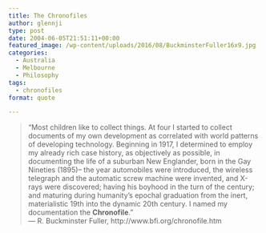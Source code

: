 ```yaml
---
title: The Chronofiles
author: glennji
type: post
date: 2004-06-05T21:51:11+00:00
featured_image: /wp-content/uploads/2016/08/BuckminsterFuller16x9.jpg
categories:
  - Australia
  - Melbourne
  - Philosophy
tags:
  - chronofiles
format: quote

---
```

<div class="post-body">
  <blockquote>
    <p>
      “Most children like to collect things. At four I started to collect documents of my own development as correlated with world patterns of developing technology. Beginning in 1917, I determined to employ my already rich case history, as objectively as possible, in documenting the life of a suburban New Englander, born in the Gay Nineties (1895)&#8211; the year automobiles were introduced, the wireless telegraph and the automatic screw machine were invented, and X-rays were discovered; having his boyhood in the turn of the century; and maturing during humanity’s epochal graduation from the inert, materialistic 19th into the dynamic 20th century. I named my documentation the <strong>Chronofile</strong>.&#8221;<br /> <span style="font-family: -apple-system, BlinkMacSystemFont, 'Segoe UI', Roboto, Oxygen-Sans, Ubuntu, Cantarell, 'Helvetica Neue', sans-serif;">— R. Buckminster Fuller, http://www.bfi.org/chronofile.htm</span>
    </p>
  </blockquote>
</div>
